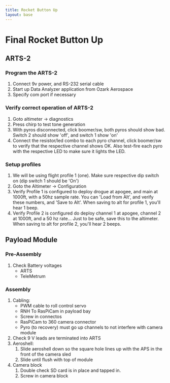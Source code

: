 ```yaml
---
title: Rocket Button Up
layout: base
---
```


# Final Rocket Button Up

## ARTS-2

### Program the ARTS-2

 1. Connect 9v power, and RS-232 serial cable
 1. Start up Data Analyzer application from Ozark Aerospace
 1. Specify com port if necessary

### Verify correct operation of ARTS-2

 1. Goto altimeter -> diagnostics
 1. Press chirp to test tone generation
 1. With pyros disconnected, click boomer/sw, both pyros should show bad. Switch 2 should show 'off', and switch 1 show 'on'
 1. Connect the resistor/led combo to each pyro channel, click boomer/sw to verify that the respective channel shows OK. Also test-fire each pyro with the respective LED to make sure it lights the LED.

### Setup profiles

 1. We will be using flight profile 1 (one). Make sure respective dip switch on (dip switch 1 should be 'On')
 1. Goto the Altimeter -> Configuration
 1. Verify Profile 1 is configured to deploy drogue at apogee, and main at 1000ft, with a 50hz sample rate. You can 'Load from Alt', and verify these numbers, and 'Save to Alt'. When saving to alt for profile 1, you'll hear 1 beep.
 1. Verify Profile 2 is configured do deploy channel 1 at apogee, channel 2 at 1000ft, and a 50 hz rate... Just to be safe, save this to the altimeter. When saving to alt for profile 2, you'll hear 2 beeps.


## Payload Module

### Pre-Assembly

 1. Check Battery voltages
    - ARTS
    - TeleMetrum


### Assembly

 1. Cabling:
    - PWM cable to roll control servo
    - RNH To RasPiCam in payload bay
    - Screw in connectos
    - RasPiCam to 360 camera connector
    - Pyro (to recovery) must go up channels to not interfere with camera module
 1. Check 9 V leads are terminated into ARTS
 1. Aeroshell:
    1. Slide aeroshell down so the square hole lines up with the APS in the front of the camera sled
    1. Slide until flush with top of module
 1. Camera block
    1. Double check SD card is in place and tapped in.
    1. Screw in camera block
